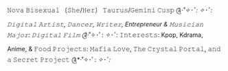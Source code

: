 𝙽𝚘𝚟𝚊 
𝙱𝚒𝚜𝚎𝚡𝚞𝚊𝚕 〔𝚂𝚑𝚎/𝙷𝚎𝚛〕 
𝚃𝚊𝚞𝚛𝚞𝚜/𝙶𝚎𝚖𝚒𝚗𝚒 𝙲𝚞𝚜𝚙
༊*·˚✧･ﾟ: *✧･ﾟ:*
𝙳𝚒𝚐𝚒𝚝𝚊𝚕 𝙰𝚛𝚝𝚒𝚜𝚝, 𝙳𝚊𝚗𝚌𝚎𝚛, 𝚆𝚛𝚒𝚝𝚎𝚛, Entrepreneur & 𝙼𝚞𝚜𝚒𝚌𝚒𝚊𝚗
𝙼𝚊𝚓𝚘𝚛: 𝙳𝚒𝚐𝚒𝚝𝚊𝚕 𝙵𝚒𝚕𝚖
༊*·˚✧･ﾟ: *✧･ﾟ:*
𝙸𝚗𝚝𝚎𝚛𝚎𝚜𝚝𝚜: Kpop, Kdrama, Anime, & 𝙵𝚘𝚘𝚍
𝙿𝚛𝚘𝚓𝚎𝚌𝚝𝚜: 𝙼𝚊𝚏𝚒𝚊 𝙻𝚘𝚟𝚎, 𝚃𝚑𝚎 𝙲𝚛𝚢𝚜𝚝𝚊𝚕 𝙿𝚘𝚛𝚝𝚊𝚕, 𝚊𝚗𝚍 𝚊 𝚂𝚎𝚌𝚛𝚎𝚝 𝙿𝚛𝚘𝚓𝚎𝚌𝚝
༊*·˚✧･ﾟ: *✧･ﾟ:*

<!---
nova-grace/nova-grace is a ✨ special ✨ repository because its `README.md` (this file) appears on your GitHub profile.
You can click the Preview link to take a look at your changes.
--->
